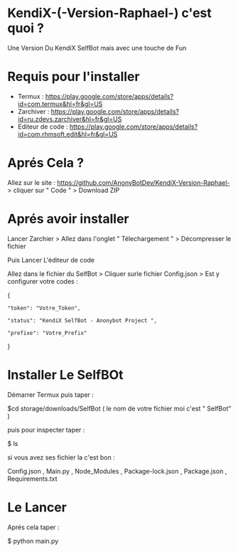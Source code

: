 # KendiX-(-Version-Raphael-) c'est quoi ? 

Une Version Du KendiX SelfBot mais avec une touche de Fun

# Requis pour l'installer

- Termux : https://play.google.com/store/apps/details?id=com.termux&hl=fr&gl=US
- Zarchiver : https://play.google.com/store/apps/details?id=ru.zdevs.zarchiver&hl=fr&gl=US
- Editeur de code : https://play.google.com/store/apps/details?id=com.rhmsoft.edit&hl=fr&gl=US

 # Aprés Cela ? 

Allez sur le site : https://github.com/AnonyBotDev/KendiX-Version-Raphael- > cliquer sur " Code " > Download ZIP

# Aprés avoir installer 

Lancer Zarchier > Allez dans l'onglet " Télechargement " > Décompresser le fichier 

Puis Lancer L'éditeur de code 

Allez dans le fichier du SelfBot > Cliquer surle fichier Config.json > Est y configurer votre codes :

{

	"token": "Votre_Token",

	"status": "KendiX SelfBot - Anonybot Project ",

	"prefixe": "Votre_Prefix"

}

# Installer Le SelfBOt

Démarrer Termux puis taper : 

$cd storage/downloads/SelfBot ( le nom de votre fichier moi c'est  " SelfBot" )

puis pour inspecter taper : 

$ ls 

si vous avez ses fichier la c'est bon : 

Config.json , Main.py , Node_Modules , Package-lock.json , Package.json , Requirements.txt

# Le Lancer 
 
Aprés cela taper : 

$ python main.py
